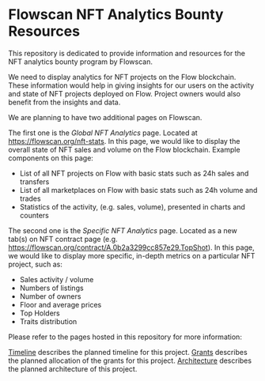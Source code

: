# Flowscan NFT Analytics Bounty Resources

This repository is dedicated to provide information and resources for the NFT analytics bounty program by Flowscan. 

We need to display analytics for NFT projects on the Flow blockchain. These information would help in giving insights for our users on the activity and state of NFT projects deployed on Flow. Project owners would also benefit from the insights and data.

We are planning to have two additional pages on Flowscan. 

The first one is the *Global NFT Analytics* page. Located at https://flowscan.org/nft-stats. In this page, we would like to display the overall state of NFT sales and volume on the Flow blockchain. Example components on this page:
- List of all NFT projects on Flow with basic stats such as 24h sales and transfers
- List of all marketplaces on Flow with basic stats such as 24h volume and trades
- Statistics of the activity, (e.g. sales, volume), presented in charts and counters

The second one is the *Specific NFT Analytics* page. Located as a new tab(s) on NFT contract page (e.g. https://flowscan.org/contract/A.0b2a3299cc857e29.TopShot). In this page, we would like to display more specific, in-depth metrics on a particular NFT project, such as: 
- Sales activity / volume
- Numbers of listings
- Number of owners
- Floor and average prices
- Top Holders
- Traits distribution

Please refer to the pages hosted in this repository for more information: 

[Timeline](timeline.md) describes the planned timeline for this project. 
[Grants](grants.md) describes the planned allocation of the grants for this project.
[Architecture](grants.md) describes the planned architecture of this project.
